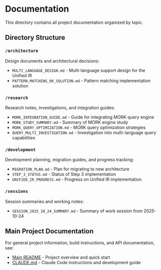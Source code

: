 # Documentation

This directory contains all project documentation organized by topic.

## Directory Structure

### `/architecture`
Design documents and architectural decisions:
- `MULTI_LANGUAGE_DESIGN.md` - Multi-language support design for the Unified IR
- `PATTERN_MATCHING_OK_SOLUTION.md` - Pattern matching implementation solution

### `/research`
Research notes, investigations, and integration guides:
- `MORK_INTEGRATION_GUIDE.md` - Guide for integrating MORK query engine
- `MORK_STUDY_SUMMARY.md` - Summary of MORK engine study
- `MORK_QUERY_OPTIMIZATION.md` - MORK query optimization strategies
- `QUERY_MULTI_INVESTIGATION.md` - Investigation into multi-language query capabilities

### `/development`
Development planning, migration guides, and progress tracking:
- `MIGRATION_PLAN.md` - Plan for migrating to new architecture
- `STEP_3_STATUS.md` - Status of Step 3 implementation
- `UNIFIED_IR_PROGRESS.md` - Progress on Unified IR implementation

### `/sessions`
Session summaries and working notes:
- `SESSION_2025_10_24_SUMMARY.md` - Summary of work session from 2025-10-24

## Main Project Documentation

For general project information, build instructions, and API documentation, see:
- [Main README](../README.md) - Project overview and quick start
- [CLAUDE.md](../.claude/CLAUDE.md) - Claude Code instructions and development guide
